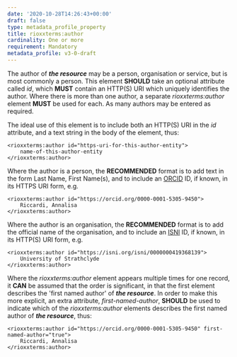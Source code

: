 ```yaml
---
date: '2020-10-28T14:26:43+00:00'
draft: false
type: metadata_profile_property
title: rioxxterms:author
cardinality: One or more
requirement: Mandatory
metadata_profile: v3-0-draft
---
```

The author of ***the resource*** may be a person, organisation or service, but is most commonly a person. This element **SHOULD** take an optional attribute called *id*, which **MUST** contain an HTTP(S) URI which uniquely identifies the author. Where there is more than one author, a separate *rioxxterms:author* element **MUST** be used for each. As many authors may be entered as required. 

The ideal use of this element is to include both an HTTP(S) URI in the *id* attribute, and a text string in the body of the element, thus:
<pre><code class="language-xml">&lt;rioxxterms:author id="https-uri-for-this-author-entity"&gt;
    name-of-this-author-entity
&lt;/rioxxterms:author&gt;
</code></pre>

Where the author is a person, the **RECOMMENDED** format is to add text in the form Last Name, First Name(s), and to include an [ORCID](http://orcid.org) ID, if known, in its HTTPS URI form, e.g. 

<pre><code class="language-xml">&lt;rioxxterms:author id="https://orcid.org/0000-0001-5305-9450"&gt;
    Riccardi, Annalisa
&lt;/rioxxterms:author&gt;
</code></pre>


Where the author is an organisation, the **RECOMMENDED** format is to add the official name of the organisation, and to include an [ISNI](http://isni.org) ID, if known, in its HTTP(S) URI form, e.g.

<pre><code class="language-xml">&lt;rioxxterms:author id="https://isni.org/isni/0000000419368139"&gt;
    University of Strathclyde
&lt;/rioxxterms:author&gt;
</code></pre>


Where the *rioxxterms:author* element appears multiple times for one record, it **CAN** be assumed that the order is significant, in that the first element describes the &#39;first named author&#39; of ***the resource***. In order to make this more explicit, an extra attribute, *first-named-author*, **SHOULD** be used to indicate which of the *rioxxterms:author* elements describes the first named author of ***the resource***, thus:

<pre><code class="language-xml">&lt;rioxxterms:author id="https://orcid.org/0000-0001-5305-9450" first-named-author="true"&gt;
    Riccardi, Annalisa
&lt;/rioxxterms:author&gt;
</code></pre>

